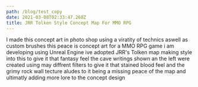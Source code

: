 ```yaml
---
path: /blog/test_copy
date: 2021-03-08T02:33:47.268Z
title: JRR Tolken Style Concept Map For MMO RPG
---
```

I made this concept art in photo shop using a viratity of technics aswell as custom brushes this peace is concept art for a MMO RPG game i am developing using Unreal Engine ive adopted JRR's Tolken map making style into this to give it that fantasy feel the cave writings shown an the left were created using may diffrent filters to give it that stained blood feel and the grimy rock wall tecture aludes to it being a missing peace of the map and ultimatly adding more lore to the concept design
